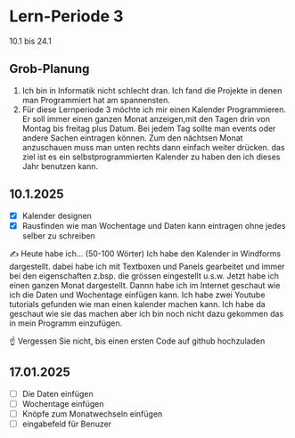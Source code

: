 # Lern-Periode 3

10.1 bis 24.1

## Grob-Planung

1. Ich bin in Informatik nicht schlecht dran. Ich fand die Projekte in denen man Programmiert hat am spannensten.
4. Für diese Lernperiode 3 möchte ich mir einen Kalender Programmieren. Er soll immer einen ganzen Monat anzeigen,mit den Tagen drin von Montag bis freitag plus Datum. Bei jedem Tag sollte man events oder andere Sachen eintragen können. Zum den nächtsen Monat anzuschauen muss man unten rechts dann einfach weiter drücken. das ziel ist es ein selbstprogrammierten Kalender zu haben den ich dieses Jahr benutzen kann.
## 10.1.2025

- [x] Kalender designen
- [x] Rausfinden wie man Wochentage und Daten kann eintragen ohne jedes selber zu schreiben

✍️ Heute habe ich... (50-100 Wörter)
Ich habe den Kalender in Windforms dargestellt. dabei habe ich mit Textboxen und Panels gearbeitet und immer bei den eigenschaften z.bsp. die grössen eingestellt u.s.w. Jetzt habe ich einen ganzen Monat dargestellt. Dannn habe ich im Internet geschaut wie ich die Daten und Wochentage einfügen kann. Ich habe zwei Youtube tutorials gefunden wie man einen kalender machen kann. Ich habe da geschaut wie sie das machen aber ich bin noch nicht dazu gekommen das in mein Programm einzufügen.

☝️ Vergessen Sie nicht, bis einen ersten Code auf github hochzuladen

## 17.01.2025

- [ ] Die Daten einfügen
- [ ] Wochentage einfügen
- [ ] Knöpfe zum Monatwechseln einfügen
- [ ] eingabefeld für Benuzer
